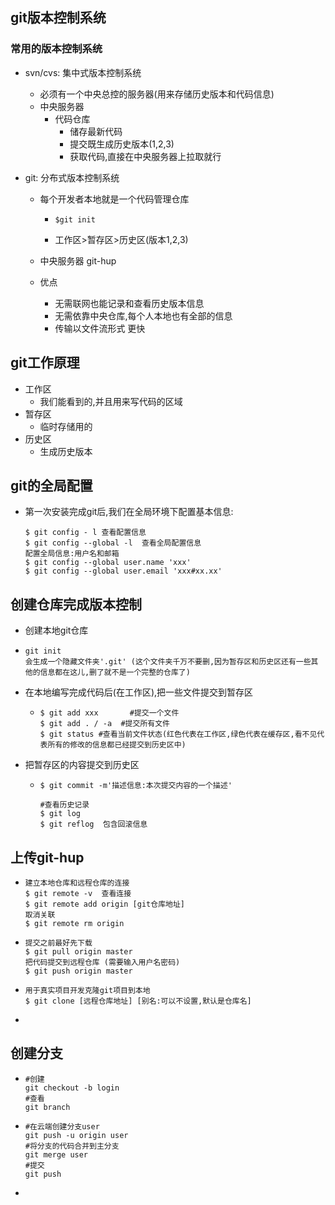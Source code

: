 ## git版本控制系统

### 常用的版本控制系统

- svn/cvs: 集中式版本控制系统

  - 必须有一个中央总控的服务器(用来存储历史版本和代码信息)
  - 中央服务器
    - 代码仓库
      - 储存最新代码
      - 提交既生成历史版本(1,2,3)
      - 获取代码,直接在中央服务器上拉取就行

- git: 分布式版本控制系统

  - 每个开发者本地就是一个代码管理仓库

    - ```she
      $git init
      ```

    - 工作区>暂存区>历史区(版本1,2,3)

  - 中央服务器 git-hup

  - 优点

    - 无需联网也能记录和查看历史版本信息
    - 无需依靠中央仓库,每个人本地也有全部的信息
    - 传输以文件流形式  更快

## git工作原理

- 工作区 
  - 我们能看到的,并且用来写代码的区域
- 暂存区
  - 临时存储用的
- 历史区
  - 生成历史版本

## git的全局配置

- 第一次安装完成git后,我们在全局环境下配置基本信息:

  ```shell
  $ git config - l 查看配置信息
  $ git config --global -l  查看全局配置信息
  配置全局信息:用户名和邮箱
  $ git config --global user.name 'xxx'
  $ git config --global user.email 'xxx#xx.xx'
  ```

## 创建仓库完成版本控制

- 创建本地git仓库

- ```shell
  git init
  会生成一个隐藏文件夹'.git' (这个文件夹千万不要删,因为暂存区和历史区还有一些其他的信息都在这儿,删了就不是一个完整的仓库了)
  ```

- 在本地编写完成代码后(在工作区),把一些文件提交到暂存区

  - ```shell
    $ git add xxx		#提交一个文件
    $ git add . / -a  #提交所有文件
    $ git status #查看当前文件状态(红色代表在工作区,绿色代表在缓存区,看不见代表所有的修改的信息都已经提交到历史区中)
    ```

- 把暂存区的内容提交到历史区

  - ```shell
    $ git commit -m'描述信息:本次提交内容的一个描述'
    
    #查看历史记录
    $ git log
    $ git reflog  包含回滚信息
    ```

## 上传git-hup

- ```shell
  建立本地仓库和远程仓库的连接
  $ git remote -v  查看连接
  $ git remote add origin [git仓库地址]
  取消关联
  $ git remote rm origin
  
  ```

- ```shell
  提交之前最好先下载
  $ git pull origin master
  把代码提交到远程仓库 (需要输入用户名密码)
  $ git push origin master
  
  ```

- ```shell
  用于真实项目开发克隆git项目到本地
  $ git clone [远程仓库地址] [别名:可以不设置,默认是仓库名]
  ```

- 

## 创建分支

- ```shell	
  #创建
  git checkout -b login
  #查看
  git branch
  ```

- ```shell
  #在云端创建分支user
  git push -u origin user
  #将分支的代码合并到主分支
  git merge user
  #提交
  git push
  ```

- 